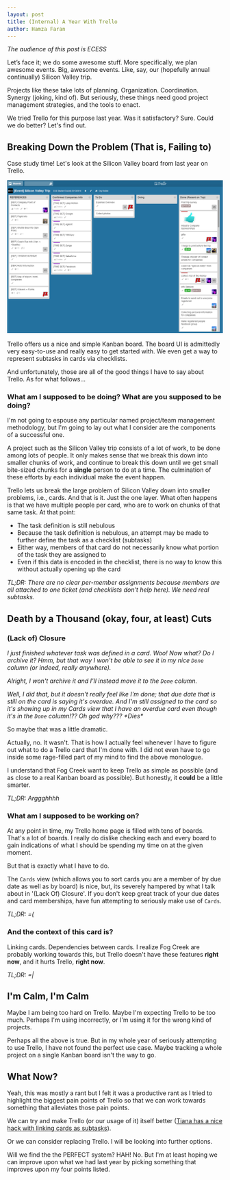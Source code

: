 ```yaml
---
layout: post
title: (Internal) A Year With Trello
author: Hamza Faran
---
```


*The audience of this post is ECESS*

Let’s face it; we do some awesome stuff. More specifically, we plan awesome events. Big, awesome events. Like, say, our (hopefully annual continually) Silicon Valley trip.

Projects like these take lots of planning. Organization. Coordination. Synergy (joking, kind of). But seriously, these things need good project management strategies, and the tools to enact.

We tried Trello for this purpose last year. Was it satisfactory? Sure. Could we do better? Let's find out.

## Breaking Down the Problem (That is, Failing to)

Case study time! Let's look at the Silicon Valley board from last year on Trello.

![Silicon Valley Trip 2013/2014 Planning Board](/images/si_valley_board.png)

Trello offers us a nice and simple Kanban board. The board UI is admittedly very easy-to-use and really easy to get started with. We even get a way to represent subtasks in cards via checklists.

And unfortunately, those are all of the good things I have to say about Trello. As for what follows...

### What am I supposed to be doing? What are you supposed to be doing?

I'm not going to espouse any particular named project/team management methodology, but I'm going to lay out what I consider are the components of a successful one.

A project such as the Silicon Valley trip consists of a lot of work, to be done among lots of people. It only makes sense that we break this down into smaller chunks of work, and continue to break this down until we get small bite-sized chunks for a **single** person to do at a time. The culmination of these efforts by each individual make the event happen.

Trello lets us break the large problem of Silicon Valley down into smaller problems, i.e., cards. And that is it. Just the one layer. What often happens is that we have multiple people per card, who are to work on chunks of that same task. At that point:

* The task definition is still nebulous
* Because the task definition is nebulous, an attempt may be made to further define the task as a checklist (subtasks)
* Either way, members of that card do not necessarily know what portion of the task they are assigned to
* Even if this data is encoded in the checklist, there is no way to know this without actually opening up the card

*TL;DR: There are no clear per-member assignments because members are all attached to one ticket (and checklists don't help here). We need real subtasks.*

## Death by a Thousand (okay, four, at least) Cuts

### (Lack of) Closure

*I just finished whatever task was defined in a card. Woo! Now what? Do I archive it? Hmm, but that way I won't be able to see it in my nice `Done` column (or indeed, really anywhere).*

*Alright, I won't archive it and I'll instead move it to the `Done` column.*

*Well, I did that, but it doesn't really feel like I'm done; that due date that is still on the card is saying it's overdue. And I'm still assigned to the card so it's showing up in my Cards view that I
have an overdue card even though it's in the `Done` column!?? Oh god why??? \*Dies\**

So maybe that was a little dramatic.

Actually, no. It wasn't. That is how I actually feel whenever I have to figure out what to do a Trello card that I'm done with. I did not even have to go inside some rage-filled part of my mind to find the above monologue.

I understand that Fog Creek want to keep Trello as simple as possible (and as close to a real Kanban board as possible). But honestly, it **could** be a little smarter.

*TL;DR: Arggghhhh*

### What **am** I supposed to be working on?

At any point in time, my Trello home page is filled with tens of boards. That's a lot of boards. I really do dislike checking each and every board to gain indications of what I should be spending my time on at the given moment.

But that is exactly what I have to do.

The `Cards` view (which allows you to sort cards you are a member of by due date as well as by board) is nice, but, its severely hampered by what I talk about in '(Lack Of) Closure'. If you don't keep great track of your due dates and card memberships, have fun attempting to seriously make use of `Cards`.

*TL;DR: =\(*

### And the context of this card is?

Linking cards. Dependencies between cards. I realize Fog Creek are probably working towards this, but Trello doesn't have these features **right now**, and it hurts Trello, **right now**.

*TL;DR: =\|*

## I'm Calm, I'm Calm

Maybe I am being too hard on Trello. Maybe I'm expecting Trello to be too much. Perhaps I'm using incorrectly, or I'm using it for the wrong kind of projects.

Perhaps all the above is true. But in my whole year of seriously attempting to use Trello, I have not found the perfect use case. Maybe tracking a whole project on a single Kanban board isn't the way to go.

## What Now?

Yeah, this was mostly a rant but I felt it was a productive rant as I tried to highlight the biggest pain points of Trello so that we can work towards something that alleviates those pain points.

We can try and make Trello (or our usage of it) itself better ([Tiana has a nice hack with linking cards as subtasks](https://trello.com/b/Ros7vhiz/may-roadmap-spm1)).

Or we can consider replacing Trello. I will be looking into further options.

Will we find the the PERFECT system? HAH! No. But I'm at least hoping we can improve upon what we had last year by picking something that improves upon my four points listed.
